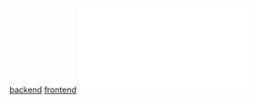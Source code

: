 [backend](/Notatki/Semestr%203/Języki%20programowania/Labolatoria/Labolatoria%205/Project/backend/backend.md)
[frontend](/Notatki/Semestr%203/Języki%20programowania/Labolatoria/Labolatoria%205/Project/frontend/frontend.md)
![](/Notatki/Semestr%203/Języki%20programowania/Labolatoria/Labolatoria%205/Project/pom.xml)